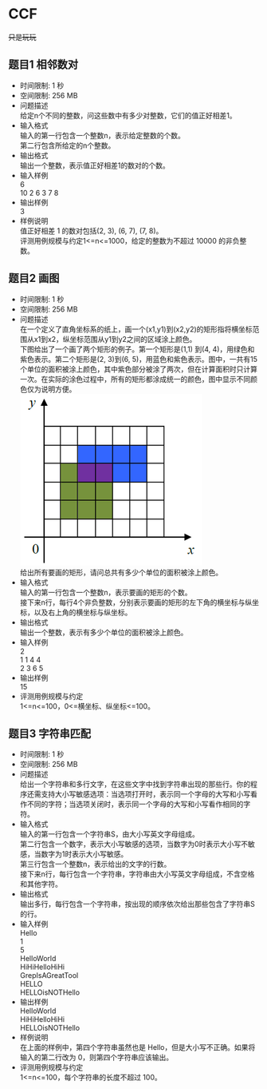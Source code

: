 # CCF
<del>只是玩玩</del>
## 题目1 相邻数对
- 时间限制: 1 秒
- 空间限制: 256 MB
- 问题描述
</br>给定n个不同的整数，问这些数中有多少对整数，它们的值正好相差1。
- 输入格式
</br>输入的第一行包含一个整数n，表示给定整数的个数。
</br>第二行包含所给定的n个整数。
- 输出格式
</br>输出一个整数，表示值正好相差1的数对的个数。
- 输入样例
</br>6
</br>10 2 6 3 7 8
- 输出样例
</br>3
- 样例说明
</br>值正好相差 1 的数对包括(2, 3), (6, 7), (7, 8)。
</br>评测用例规模与约定1<=n<=1000，给定的整数为不超过 10000 的非负整数。

## 题目2 画图
- 时间限制: 1 秒
- 空间限制: 256 MB
- 问题描述
</br>在一个定义了直角坐标系的纸上，画一个(x1,y1)到(x2,y2)的矩形指将横坐标范围从x1到x2，纵坐标范围从y1到y2之间的区域涂上颜色。
</br>下图给出了一个画了两个矩形的例子。第一个矩形是(1,1) 到(4, 4)，用绿色和紫色表示。第二个矩形是(2, 3)到(6, 5)，用蓝色和紫色表示。图中，一共有15个单位的面积被涂上颜色，其中紫色部分被涂了两次，但在计算面积时只计算一次。在实际的涂色过程中，所有的矩形都涂成统一的颜色，图中显示不同颜色仅为说明方便。
![draw](/draw/draw.png)
</br>给出所有要画的矩形，请问总共有多少个单位的面积被涂上颜色。
- 输入格式
</br>输入的第一行包含一个整数n，表示要画的矩形的个数。
</br>接下来n行，每行4个非负整数，分别表示要画的矩形的左下角的横坐标与纵坐标，以及右上角的横坐标与纵坐标。
- 输出格式
</br>输出一个整数，表示有多少个单位的面积被涂上颜色。
- 输入样例
</br>2
</br>1 1 4 4
</br>2 3 6 5
- 输出样例
</br>15
- 评测用例规模与约定
</br>1<=n<=100，0<=横坐标、纵坐标<=100。

## 题目3 字符串匹配
- 时间限制: 1 秒
- 空间限制: 256 MB
- 问题描述
</br>给出一个字符串和多行文字，在这些文字中找到字符串出现的那些行。你的程序还需支持大小写敏感选项：当选项打开时，表示同一个字母的大写和小写看作不同的字符；当选项关闭时，表示同一个字母的大写和小写看作相同的字符。
- 输入格式
</br>输入的第一行包含一个字符串S，由大小写英文字母组成。
</br>第二行包含一个数字，表示大小写敏感的选项，当数字为0时表示大小写不敏感，当数字为1时表示大小写敏感。
</br>第三行包含一个整数n，表示给出的文字的行数。
</br>接下来n行，每行包含一个字符串，字符串由大小写英文字母组成，不含空格和其他字符。
- 输出格式
</br>输出多行，每行包含一个字符串，按出现的顺序依次给出那些包含了字符串S的行。
- 输入样例
</br>Hello
</br>1
</br>5
</br>HelloWorld
</br>HiHiHelloHiHi
</br>GrepIsAGreatTool
</br>HELLO
</br>HELLOisNOTHello
- 输出样例
</br>HelloWorld
</br>HiHiHelloHiHi
</br>HELLOisNOTHello
- 样例说明
</br>在上面的样例中，第四个字符串虽然也是 Hello，但是大小写不正确。如果将输入的第二行改为 0，则第四个字符串应该输出。
- 评测用例规模与约定
</br>1<=n<=100，每个字符串的长度不超过 100。

